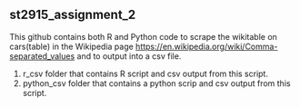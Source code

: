 ## st2915_assignment_2

This github contains both R and Python code to scrape the wikitable on cars(table) in the Wikipedia page https://en.wikipedia.org/wiki/Comma-separated_values and to output into a csv file.

1. r_csv folder that contains R script and csv output from this script. 
3. python_csv folder that contains a python scrip and csv output from this script.

